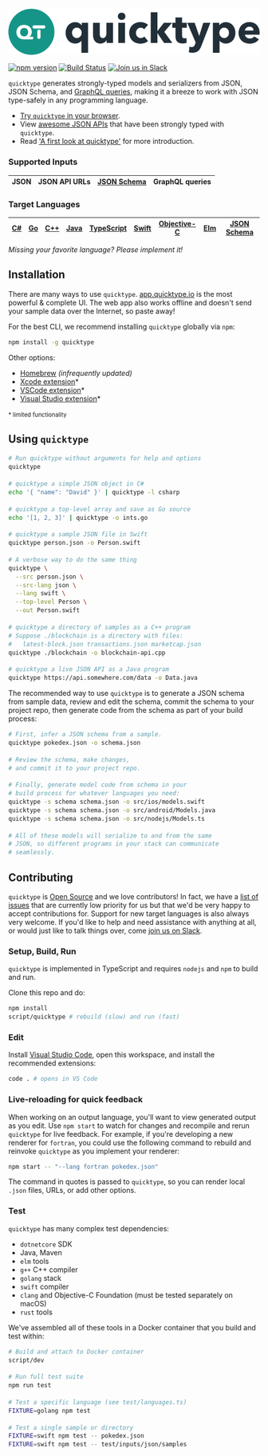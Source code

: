 ![](quicktype-logo.svg)

[![npm version](https://badge.fury.io/js/quicktype.svg)](https://badge.fury.io/js/quicktype)
[![Build Status](https://travis-ci.org/quicktype/quicktype.svg?branch=master)](https://travis-ci.org/quicktype/quicktype)
[![Join us in Slack](http://slack.quicktype.io/badge.svg)](http://slack.quicktype.io/)

`quicktype` generates strongly-typed models and serializers from JSON, JSON Schema, and [GraphQL queries](https://blog.quicktype.io/graphql-with-quicktype/), making it a breeze to work with JSON type-safely in any programming language.

* [Try `quicktype` in your browser](https://app.quicktype.io).
* View [awesome JSON APIs](https://github.com/typeguard/awesome-typed-datasets) that have been strongly typed with `quicktype`.
* Read ['A first look at quicktype'](http://blog.quicktype.io/first-look/) for more introduction.

### Supported Inputs

| JSON | JSON API URLs | [JSON Schema](https://app.quicktype.io/#s=coordinate) | GraphQL queries |
| ---- | ------------- | ----------------------------------------------------- | --------------- |


### Target Languages

| [C#](https://app.quicktype.io/#l=cs) | [Go](https://app.quicktype.io/#l=go) | [C++](https://app.quicktype.io/#l=cpp) | [Java](https://app.quicktype.io/#l=java) | [TypeScript](https://app.quicktype.io/#l=ts) | [Swift](https://app.quicktype.io/#l=swift) | [Objective-C](https://app.quicktype.io/#l=objc) | [Elm](https://app.quicktype.io/#l=elm) | [JSON Schema](https://app.quicktype.io/#l=schema) |
| ------------------------------------ | ------------------------------------ | -------------------------------------- | ---------------------------------------- | -------------------------------------------- | ------------------------------------------ | ----------------------------------------------- | -------------------------------------- | ------------------------------------------------- |


_Missing your favorite language? Please implement it!_

## Installation

There are many ways to use `quicktype`. [app.quicktype.io](https://app.quicktype.io) is the most powerful & complete UI. The web app also works offline and doesn't send your sample data over the Internet, so paste away!

For the best CLI, we recommend installing `quicktype` globally via `npm`:

```bash
npm install -g quicktype
```

Other options:

* [Homebrew](http://formulae.brew.sh/formula/quicktype) _(infrequently updated)_
* [Xcode extension](https://itunes.apple.com/us/app/paste-json-as-code-quicktype/id1330801220?mt=12)\*
* [VSCode extension](https://marketplace.visualstudio.com/items/quicktype.quicktype)\*
* [Visual Studio extension](https://marketplace.visualstudio.com/items?itemName=typeguard.quicktype-vs)\*

<small>\* limited functionality</small>

## Using `quicktype`

```bash
# Run quicktype without arguments for help and options
quicktype

# quicktype a simple JSON object in C#
echo '{ "name": "David" }' | quicktype -l csharp

# quicktype a top-level array and save as Go source
echo '[1, 2, 3]' | quicktype -o ints.go

# quicktype a sample JSON file in Swift
quicktype person.json -o Person.swift

# A verbose way to do the same thing
quicktype \
  --src person.json \
  --src-lang json \
  --lang swift \
  --top-level Person \
  --out Person.swift

# quicktype a directory of samples as a C++ program
# Suppose ./blockchain is a directory with files:
#   latest-block.json transactions.json marketcap.json
quicktype ./blockchain -o blockchain-api.cpp

# quicktype a live JSON API as a Java program
quicktype https://api.somewhere.com/data -o Data.java
```

The recommended way to use `quicktype` is to generate a JSON schema from sample data, review and edit the schema, commit the schema to your project repo, then generate code from the schema as part of your build process:

```bash
# First, infer a JSON schema from a sample.
quicktype pokedex.json -o schema.json

# Review the schema, make changes,
# and commit it to your project repo.

# Finally, generate model code from schema in your
# build process for whatever languages you need:
quicktype -s schema schema.json -o src/ios/models.swift
quicktype -s schema schema.json -o src/android/Models.java
quicktype -s schema schema.json -o src/nodejs/Models.ts

# All of these models will serialize to and from the same
# JSON, so different programs in your stack can communicate
# seamlessly.
```

## Contributing

`quicktype` is [Open Source](LICENSE) and we love contributors! In fact, we have a [list of issues](https://github.com/quicktype/quicktype/issues?utf8=✓&q=is%3Aissue+is%3Aopen+label%3Ahelp-wanted) that are currently low priority for us but that we'd be very happy to accept contributions for. Support for new target languages is also always very welcome. If you'd like to help and need assistance with anything at all, or would just like to talk things over, come [join us on Slack](http://slack.quicktype.io).

### Setup, Build, Run

`quicktype` is implemented in TypeScript and requires `nodejs` and `npm` to build and run.

Clone this repo and do:

```bash
npm install
script/quicktype # rebuild (slow) and run (fast)
```

### Edit

Install [Visual Studio Code](https://code.visualstudio.com/), open this
workspace, and install the recommended extensions:

```bash
code . # opens in VS Code
```

### Live-reloading for quick feedback

When working on an output language, you'll want to view generated
output as you edit. Use `npm start` to watch for changes and
recompile and rerun `quicktype` for live feedback. For example, if you're
developing a new renderer for `fortran`, you could use the following command to
rebuild and reinvoke `quicktype` as you implement your renderer:

```bash
npm start -- "--lang fortran pokedex.json"
```

The command in quotes is passed to `quicktype`, so you can render local `.json`
files, URLs, or add other options.

### Test

`quicktype` has many complex test dependencies:

* `dotnetcore` SDK
* Java, Maven
* `elm` tools
* `g++` C++ compiler
* `golang` stack
* `swift` compiler
* `clang` and Objective-C Foundation (must be tested separately on macOS)
* `rust` tools

We've assembled all of these tools in a Docker container that you build and test within:

```bash
# Build and attach to Docker container
script/dev

# Run full test suite
npm run test

# Test a specific language (see test/languages.ts)
FIXTURE=golang npm test

# Test a single sample or directory
FIXTURE=swift npm test -- pokedex.json
FIXTURE=swift npm test -- test/inputs/json/samples
```
